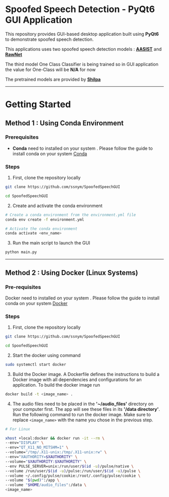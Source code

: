 # Spoofed Speech Detection - PyQt6 GUI Application

This repository provides GUI-based desktop application built using **PyQt6** to demonstrate spoofed speech detection. 

This applications uses two spoofed speech detection models :  **[AASIST](https://arxiv.org/abs/2110.01200)**  and **[RawNet](https://arxiv.org/abs/2011.01108)**

The third model One Class Classifier is being trained so in GUI application the value for One-Class will be **N/A** for now

The pretrained models are provided by **[Shilpa](https://github.com/shilpac131)**

---

# Getting Started


## Method 1 : Using Conda Environment

### <b> Prerequisites </b>

* **Conda** need to installed on your system . Please follow the guide to install conda on your system [Conda](https://docs.conda.io/projects/conda/en/latest/user-guide/install/index.html)

### Steps

1. First, clone the repository locally
```bash
git clone https://github.com/ssnym/SpoofedSpeechGUI

cd SpoofedSpeechGUI
```

2. Create and activate the conda environment

``` bash
# Create a conda environment from the environment.yml file
conda env create -f environment.yml

# Activate the conda environment
conda activate <env_name> 

```

3. Run the main script to launch the GUI

```bash
python main.py
```
---

## Method 2 : Using Docker (Linux Systems)

### <b> Pre-requisites </b>

Docker need to installed on your system . Please follow the guide to install conda on your system [Docker](https://docs.docker.com/engine/install/)

### **Steps**

1. First, clone the repository locally
```bash
git clone https://github.com/ssnym/SpoofedSpeechGUI

cd SpoofedSpeechGUI
```

2. Start the docker using command

```bash
sudo systemctl start docker
```

3. Build the Docker image. A Dockerfile defines the instructions to build a Docker image with all dependencies and configurations for an application. To build the docker image run

```bash
docker build -t <image_name> .
```

4. The audio files need to be placed in the **'~/audio_files'** directory on your computer first. The app will see these files in its **'/data directory'**.<br>
Run the following command to run the docker image. Make sure to replace `<image_name>` with the name you chose in the previous step.

```bash
# For Linux 

xhost +local:docker && docker run -it --rm \
--env="DISPLAY" \
--env="QT_X11_NO_MITSHM=1" \
--volume="/tmp/.X11-unix:/tmp/.X11-unix:rw" \
--env="XAUTHORITY=$XAUTHORITY" \
--volume="$XAUTHORITY:$XAUTHORITY" \
--env PULSE_SERVER=unix:/run/user/$(id -u)/pulse/native \
--volume /run/user/$(id -u)/pulse:/run/user/$(id -u)/pulse \
--volume ~/.config/pulse/cookie:/root/.config/pulse/cookie \
--volume "$(pwd)":/app \
--volume "$HOME/audio_files":/data \
<image_name>
```




